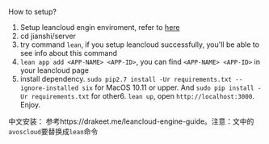 How to setup?
1. Setup leancloud engin enviroment, refer to [here](https://leancloud.cn/docs/leanengine_guide-python.html)
2. cd jianshi/server
3. try command `lean`, if you setup leancloud successfully, you'll be able to see info about this command
4. `lean app add <APP-NAME> <APP-ID>`, you can find `<APP-NAME> <APP-ID>` in your leancloud page
5. install dependency. `sudo pip2.7 install -Ur requirements.txt --ignore-installed six` for MacOS 10.11 or upper. And `sudo pip install -Ur requirements.txt` for other6. `lean up`, open `http://localhost:3000`. Enjoy.

中文安装：
参考https://drakeet.me/leancloud-engine-guide。注意：文中的`avoscloud`要替换成`lean`命令
